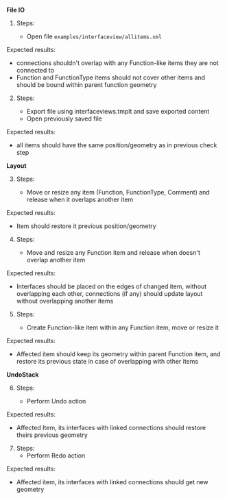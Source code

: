 **File IO**

1. Steps:

	- Open file `examples/interfaceview/allitems.xml`

Expected results:

* connections shouldn't overlap with any Function-like items they are not connected to
* Function and FunctionType items should not cover other items and should be bound within parent function geometry


2. Steps:

    * Export file using interfaceviews.tmplt and save exported content
    * Open previously saved file

Expected results:
* all items should have the same position/geometry as in previous check step


**Layout**

3. Steps:

    * Move or resize any item (Function, FunctionType, Comment) and release when it overlaps another item

Expected results:

* Item should restore it previous position/geometry


4. Steps:

    * Move and resize any Function item and release when doesn't overlap another item

Expected results:
* Interfaces should be placed on the edges of changed item, without overlapping each other, connections (if any) should update layout without overlapping another items


5. Steps:

    * Create Function-like item within any Function item, move or resize it

Expected results:

* Affected item should keep its geometry within parent Function item, and restore its previous state in case of overlapping with other items



**UndoStack**

6. Steps:

    * Perform Undo action

Expected results:

* Affected Item, its interfaces with linked connections should restore theirs previous geometry


7. Steps:
    * Perform Redo action

Expected results:

* Affected item, its interfaces with linked connections should get new geometry
